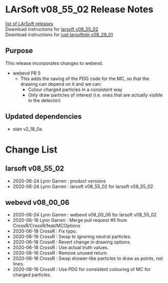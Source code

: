 # LArSoft v08_55_02 Release Notes



[list of LArSoft releases](LArSoft_release_list)  
Download instructions for [larsoft v08_55_02](https://scisoft.fnal.gov/scisoft/bundles/larsoft/v08_55_02/larsoft-v08_55_02.html)  
Download instructions for [just larsoftobj v08_29_01](https://scisoft.fnal.gov/scisoft/bundles/larsoftobj/v08_29_01/larsoftobj-v08_29_01.html)

## Purpose

This release incorporates changes to webevd.

-   webevd PR 5
    -   This adds the saving of the PDG code for the MC, so that the drawing can depend on it and we can:
        -   Colour charged particles in a consistent way
        -   Only draw particles of interest (i.e. ones that are actually visible in the detector)

## Updated dependencies

-   stan v2_18_0a

# Change List

## larsoft v08_55_02

-   2020-06-24 Lynn Garren : product versions
-   2020-06-24 Lynn Garren : larsoft v08_55_02 for larsoft v08_55_02

## webevd v08_00_06

-   2020-06-24 Lynn Garren : webevd v08_00_06 for larsoft v08_55_02
-   2020-06-18 Lynn Garren : Merge pull request \#5 from CrossR/CrossR/feat/MCOptions
-   2020-06-18 CrossR : Fix typo.
-   2020-06-18 CrossR : Swap to ignoring neutral particles.
-   2020-06-18 CrossR : Revert change in drawing options.
-   2020-06-18 CrossR : Use actual truth values.
-   2020-06-16 CrossR : Remove unused return.
-   2020-06-16 CrossR : Swap shower-like particles to draw as points, not lines.
-   2020-06-16 CrossR : Use PDG for consistent colouring of MC for charged particles.
